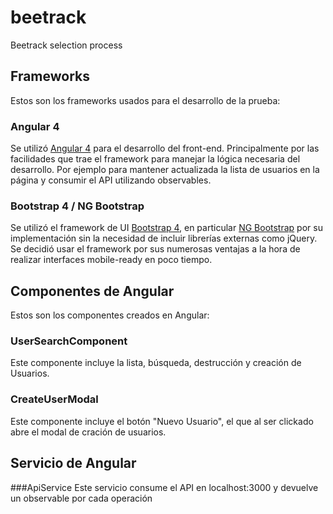 # beetrack
Beetrack selection process

## Frameworks
Estos son los frameworks usados para el desarrollo de la prueba:

### Angular 4
Se utilizó [Angular 4](https://angular.io/) para el desarrollo del front-end. Principalmente por las facilidades que trae el framework para manejar la lógica necesaria del desarrollo. Por ejemplo para mantener actualizada la lista de usuarios en la página y consumir el API utilizando observables.

### Bootstrap 4 / NG Bootstrap
Se utilizó el framework de UI [Bootstrap 4](https://getbootstrap.com/), en particular [NG Bootstrap](https://ng-bootstrap.github.io) por su implementación sin la necesidad de incluir librerías externas como jQuery. Se decidió usar el framework por sus numerosas ventajas a la hora de realizar interfaces mobile-ready en poco tiempo.

## Componentes de Angular
Estos son los componentes creados en Angular:

### UserSearchComponent
Este componente incluye la lista, búsqueda, destrucción y creación de Usuarios.

### CreateUserModal
Este componente incluye el botón "Nuevo Usuario", el que al ser clickado abre el modal de cración de usuarios.

## Servicio de Angular

###ApiService
Este servicio consume el API en localhost:3000 y devuelve un observable por cada operación